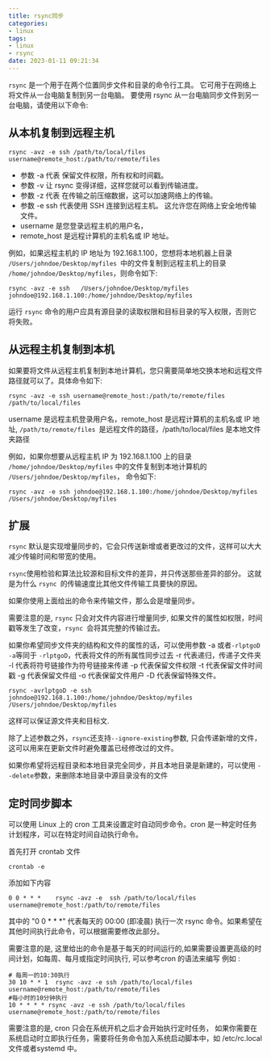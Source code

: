 ```yaml
---
title: rsync同步
categories: 
- linux
tags:
- linux
- rsync
date: 2023-01-11 09:21:34
---
```


`rsync` 是一个用于在两个位置同步文件和目录的命令行工具。 它可用于在网络上将文件从一台电脑复制到另一台电脑。 要使用 rsync 从一台电脑同步文件到另一台电脑，请使用以下命令:

## 从本机复制到远程主机

```shell
rsync -avz -e ssh /path/to/local/files  username@remote_host:/path/to/remote/files
```

- 参数 -a 代表 保留文件权限，所有权和时间戳。
- 参数 -v 让 rsync 变得详细，这样您就可以看到传输进度。 
- 参数 -z 代表 在传输之前压缩数据，这可以加速网络上的传输。
- 参数 -e ssh 代表使用 SSH 连接到远程主机。 这允许您在网络上安全地传输文件。
-  username 是您登录远程主机的用户名，
-  remote_host 是远程计算机的主机名或 IP 地址。

例如，如果远程主机的 IP 地址为 192.168.1.100，您想将本地机器上目录 `/Users/johndoe/Desktop/myfiles `中的文件复制到远程主机上的目录 `/home/johndoe/Desktop/myfiles`，则命令如下:

```shell
rsync -avz -e ssh   /Users/johndoe/Desktop/myfiles    johndoe@192.168.1.100:/home/johndoe/Desktop/myfiles
```

运行 `rsync` 命令的用户应具有源目录的读取权限和目标目录的写入权限，否则它将失败。

## 从远程主机复制到本机

如果要将文件从远程主机复制到本地计算机，您只需要简单地交换本地和远程文件路径就可以了。具体命令如下:

```shell
rsync -avz -e ssh username@remote_host:/path/to/remote/files    /path/to/local/files
```

username 是远程主机登录用户名，remote_host 是远程计算机的主机名或 IP 地址, `/path/to/remote/files `是远程文件的路径，/path/to/local/files 是本地文件夹路径

例如，如果你想要从远程主机 IP 为 192.168.1.100 上的目录 `/home/johndoe/Desktop/myfiles` 中的文件复制到本地计算机的 `/Users/johndoe/Desktop/myfiles`， 命令如下:

```shell
rsync -avz -e ssh johndoe@192.168.1.100:/home/johndoe/Desktop/myfiles        /Users/johndoe/Desktop/myfiles
```

## 扩展

`rsync` 默认是实现增量同步的，它会只传送新增或者更改过的文件，这样可以大大减少传输时间和带宽的使用。

`rsync`使用检验和算法比较源和目标文件的差异，并只传送那些差异的部分。 这就是为什么 `rsync `的传输速度比其他文件传输工具要快的原因。

如果你使用上面给出的命令来传输文件，那么会是增量同步。

需要注意的是, `rsync` 只会对文件内容进行增量同步, 如果文件的属性如权限，时间戳等发生了改变，`rsync `会将其完整的传输过去。

如果你希望同步文件夹的结构和文件的属性的话，可以使用参数 -a 或者` -rlptgoD -a `等同于 `-rlptgoD`，代表将文件的所有属性同步过去 -r 代表递归，传递子文件夹 -l 代表将符号链接作为符号链接来传递 -p 代表保留文件权限 -t 代表保留文件时间戳 -g 代表保留文件组 -o 代表保留文件用户 -D 代表保留特殊文件。

```shell
rsync -avrlptgoD -e ssh 
johndoe@192.168.1.100:/home/johndoe/Desktop/myfiles      
/Users/johndoe/Desktop/myfiles
```

这样可以保证源文件夹和目标文.

除了上述参数之外，`rsync`还支持` --ignore-existing `参数, 只会传递新增的文件，这可以用来在更新文件时避免覆盖已经修改过的文件。

如果你希望将远程目录和本地目录完全同步，并且本地目录是新建的，可以使用 `--delete`参数，来删除本地目录中源目录没有的文件

## 定时同步脚本

可以使用 Linux 上的 cron 工具来设置定时自动同步命令。cron 是一种定时任务计划程序，可以在特定时间自动执行命令。

首先打开 crontab 文件

```shell
crontab -e
```

添加如下内容

```shell
0 0 * * *    rsync -avz -e  ssh /path/to/local/files     username@remote_host:/path/to/remote/files
```

其中的 "0 0 * * *" 代表每天的 00:00 (即凌晨) 执行一次 rsync 命令。如果希望在其他时间执行此命令，可以根据需要修改此部分。

需要注意的是, 这里给出的命令是基于每天的时间运行的,如果需要设置更高级的时间计划，如每周、每月或指定时间执行, 可以参考cron 的语法来编写 例如 :

```shell
# 每周一的10:30执行
30 10 * * 1  rsync -avz -e ssh /path/to/local/files username@remote_host:/path/to/remote/files
#每小时的10分钟执行
10 * * * * rsync -avz -e ssh /path/to/local/files username@remote_host:/path/to/remote/files
```

需要注意的是, cron 只会在系统开机之后才会开始执行定时任务， 如果你需要在系统启动时立即执行任务，需要将任务命令加入系统启动脚本中，如 /etc/rc.local 文件或者systemd 中。
